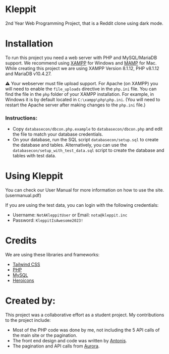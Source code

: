 # Kleppit

2nd Year Web Programming Project, that is a Reddit clone using dark mode.


# Installation

To run this project you need a web server with PHP and MySQL/MariaDB support. We recommend using [XAMPP](https://www.apachefriends.org/index.html) for Windows and [MAMP](https://www.mamp.info/en/) for Mac. While creating this project we are using XAMPP Version 8.1.12, PHP v8.1.12 and MariaDB v10.4.27.

⚠️ Your webserver must file upload support. 
For Apache (on XAMPP) you will need to enable the `file_uploads` directive in the `php.ini` file. You can find the file in the `php` folder of your XAMPP installation. For example, in Windows it is by default located in `C:\xampp\php\php.ini`. (You will need to restart the Apache server after making changes to the `php.ini` file.)

### Instructions: 
- Copy `databasecon/dbcon.php.example` to `databasecon/dbcon.php` and edit the file to match your database credentials.
- On your database, run the SQL script `databasecon/setup.sql` to create the database and tables. Alternatively, you can use the `databasecon/setup_with_test_data.sql` script to create the database and tables with test data.

# Using Kleppit

You can check our User Manual for more information on how to use the site. (usermanual.pdf)

If you are using the test data, you can login with the following credentials:
- Username: `NotAKleppitUser` or Email: `nota@kleppit.inc`
- Password: `KleppitIsAwesome2023!`

# Credits

We are using these libraries and frameworks:
- [Tailwind CSS](https://tailwindcss.com/)
- [PHP](https://www.php.net/)
- [MySQL](https://www.mysql.com/)
- [Heroicons](https://heroicons.com/)

# Created by: 
This project was a collaborative effort as a student project. My contributions to the project include:
 - Most of the PHP code was done by me, not including the 5 API calls of the main site or the pagination. 
 - The front end design and code was written by [Antonis](https://github.com/Pet2Ant/).
 - The pagination and API calls from [Aurora](https://github.com/alepouna).

